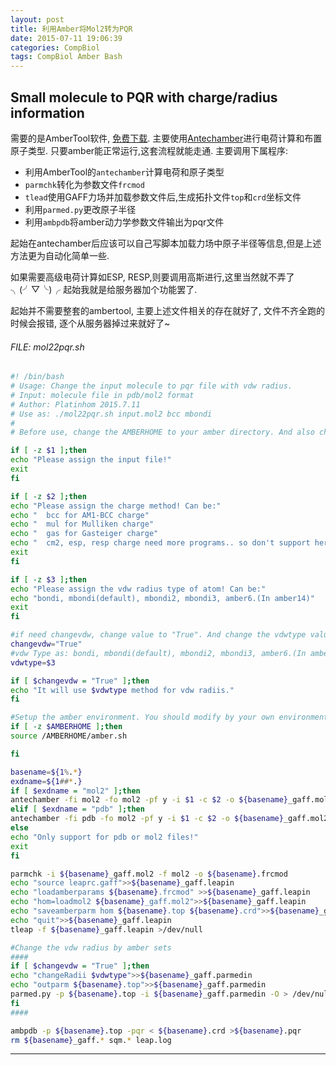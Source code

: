 ```yaml
---
layout: post
title: 利用Amber将Mol2转为PQR
date: 2015-07-11 19:06:39
categories: CompBiol
tags: CompBiol Amber Bash
---
```


## Small molecule to PQR with charge/radius information

需要的是AmberTool软件, [免费下载](http://ambermd.org/). 主要使用[Antechamber](http://ambermd.org/antechamber/ac.html)进行电荷计算和布置原子类型. 只要amber能正常运行,这套流程就能走通. 主要调用下属程序:

- 利用AmberTool的`antechamber`计算电荷和原子类型
- `parmchk`转化为参数文件`frcmod`
- `tlead`使用GAFF力场并加载参数文件后,生成拓扑文件`top`和`crd`坐标文件
- 利用`parmed.py`更改原子半径
- 利用`ambpdb`将amber动力学参数文件输出为pqr文件

起始在antechamber后应该可以自己写脚本加载力场中原子半径等信息,但是上述方法更为自动化简单一些.  

如果需要高级电荷计算如ESP, RESP,则要调用高斯进行,这里当然就不弄了 ╮(╯▽╰)╭ 起始我就是给服务器加个功能罢了.

起始并不需要整套的ambertool, 主要上述文件相关的存在就好了, 文件不齐全跑的时候会报错, 逐个从服务器掉过来就好了~

###### FILE: mol22pqr.sh
~~~bash
#! /bin/bash
# Usage: Change the input molecule to pqr file with vdw radius.
# Input: molecule file in pdb/mol2 format
# Author: Platinhom 2015.7.11
# Use as: ./mol22pqr.sh input.mol2 bcc mbondi
#
# Before use, change the AMBERHOME to your amber directory. And also change the amber.sh to make sure it can run.

if [ -z $1 ];then
echo "Please assign the input file!"
exit
fi

if [ -z $2 ];then
echo "Please assign the charge method! Can be:"
echo "  bcc for AM1-BCC charge"
echo "  mul for Mulliken charge"
echo "  gas for Gasteiger charge"
echo "  cm2, esp, resp charge need more programs.. so don't support here."
exit 
fi

if [ -z $3 ];then
echo "Please assign the vdw radius type of atom! Can be:"
echo "bondi, mbondi(default), mbondi2, mbondi3, amber6.(In amber14)"
exit
fi

#if need changevdw, change value to "True". And change the vdwtype value
changevdw="True"
#vdw Type as: bondi, mbondi(default), mbondi2, mbondi3, amber6.(In amber14)
vdwtype=$3

if [ $changevdw = "True" ];then
echo "It will use $vdwtype method for vdw radiis."
fi

#Setup the amber environment. You should modify by your own environment
if [ -z $AMBERHOME ];then
source /AMBERHOME/amber.sh

fi

basename=${1%.*}
exdname=${1##*.}
if [ $exdname = "mol2" ];then
antechamber -fi mol2 -fo mol2 -pf y -i $1 -c $2 -o ${basename}_gaff.mol2
elif [ $exdname = "pdb" ];then
antechamber -fi pdb -fo mol2 -pf y -i $1 -c $2 -o ${basename}_gaff.mol2
else
echo "Only support for pdb or mol2 files!"
exit
fi

parmchk -i ${basename}_gaff.mol2 -f mol2 -o ${basename}.frcmod
echo "source leaprc.gaff">>${basename}_gaff.leapin
echo "loadamberparams ${basename}.frcmod" >>${basename}_gaff.leapin
echo "hom=loadmol2 ${basename}_gaff.mol2">>${basename}_gaff.leapin
echo "saveamberparm hom ${basename}.top ${basename}.crd">>${basename}_gaff.leapin
echo "quit">>${basename}_gaff.leapin
tleap -f ${basename}_gaff.leapin >/dev/null

#Change the vdw radius by amber sets
####
if [ $changevdw = "True" ];then
echo "changeRadii $vdwtype">>${basename}_gaff.parmedin
echo "outparm ${basename}.top">>${basename}_gaff.parmedin
parmed.py -p ${basename}.top -i ${basename}_gaff.parmedin -O > /dev/null
fi
####

ambpdb -p ${basename}.top -pqr < ${basename}.crd >${basename}.pqr
rm ${basename}_gaff.* sqm.* leap.log
~~~

------
